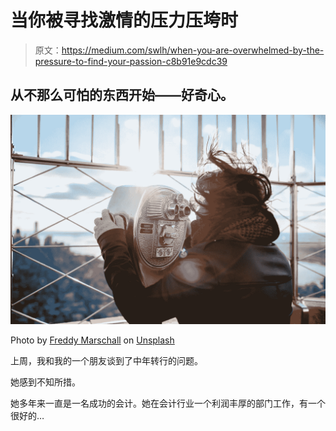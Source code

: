 # 当你被寻找激情的压力压垮时

> 原文：<https://medium.com/swlh/when-you-are-overwhelmed-by-the-pressure-to-find-your-passion-c8b91e9cdc39>

## 从不那么可怕的东西开始——好奇心。

![](img/fb0766b09d00f2f8bdbb209e842d2216.png)

Photo by [Freddy Marschall](https://unsplash.com/photos/bL8MDg0p_nI?utm_source=unsplash&utm_medium=referral&utm_content=creditCopyText) on [Unsplash](https://unsplash.com/search/photos/curiosity?utm_source=unsplash&utm_medium=referral&utm_content=creditCopyText)

上周，我和我的一个朋友谈到了中年转行的问题。

她感到不知所措。

她多年来一直是一名成功的会计。她在会计行业一个利润丰厚的部门工作，有一个很好的…